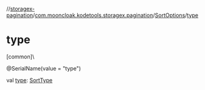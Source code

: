 //[storagex-pagination](../../../index.md)/[com.mooncloak.kodetools.storagex.pagination](../index.md)/[SortOptions](index.md)/[type](type.md)

# type

[common]\

@SerialName(value = &quot;type&quot;)

val [type](type.md): [SortType](../-sort-type/index.md)
